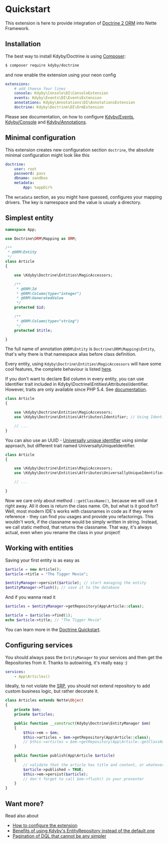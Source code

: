 Quickstart
==========

This extension is here to provide integration of [Doctrine 2 ORM](http://www.doctrine-project.org/projects/orm.html) into Nette Framework.


Installation
-----------

The best way to install Kdyby/Doctrine is using [Composer](http://getcomposer.org/):

```sh
$ composer require kdyby/doctrine
```

and now enable the extension using your neon config

```yml
extensions:
	# add theese four lines
	console: Kdyby\Console\DI\ConsoleExtension
	events: Kdyby\Events\DI\EventsExtension
	annotations: Kdyby\Annotations\DI\AnnotationsExtension
	doctrine: Kdyby\Doctrine\DI\OrmExtension
```

Please see documentation, on how to configure [Kdyby/Events](https://github.com/Kdyby/Events/blob/master/docs/en/index.md), [Kdyby/Console](https://github.com/Kdyby/Console/blob/master/docs/en/index.md) and [Kdyby/Annotations](https://github.com/Kdyby/Annotations/blob/master/docs/en/index.md).


Minimal configuration
---------------------

This extension creates new configuration section `doctrine`, the absolute minimal configuration might look like this

```yml
doctrine:
	user: root
	password: pass
	dbname: sandbox
	metadata:
		App: %appDir%
```

The `metadata` section, as you might have guessed, configures your mapping drivers. The key is namespace and the value is usualy a directory.


Simplest entity
---------------


```php
namespace App;

use Doctrine\ORM\Mapping as ORM;

/**
 * @ORM\Entity
 */
class Article
{

	use \Kdyby\Doctrine\Entities\MagicAccessors;

	/**
	 * @ORM\Id
	 * @ORM\Column(type="integer")
	 * @ORM\GeneratedValue
	 */
	protected $id;

	/**
	 * @ORM\Column(type="string")
	 */
	protected $title;

}
```

The full name of annotation `@ORM\Entity` is `Doctrine\ORM\Mapping\Entity`, that's why there is that namespace alias before class definition.

Every entity, using `Kdyby\Doctrine\Entities\MagicAccessors` will have some cool features, the complete behaviour is listed [here](todo).

If you don't want to declare $id column in every entity, you can use Identifier trait included in Kdyby\Doctrine\Entities\Attributes\Identifier. However, traits are only available since PHP 5.4. See [documentation](http://www.php.net/manual/en/language.oop5.traits.php).

```php
class Article
{

	use \Kdyby\Doctrine\Entities\MagicAccessors;
	use \Kdyby\Doctrine\Entities\Attributes\Identifier; // Using Identifier trait for id column

	// ...
}
```

You can also use an UUID - [Universally unique identifier](https://en.wikipedia.org/wiki/Universally_unique_identifier) using similar approach, but different trait named UniversallyUniqueIdentifier.

```php
class Article
{

	use \Kdyby\Doctrine\Entities\MagicAccessors;
	use \Kdyby\Doctrine\Entities\Attributes\UniversallyUniqueIdentifier; // Using UUI trait for id column

	// ...

}
```

Now we care only about method `::getClassName()`, because we will use it right away. All it does is return the class name. Oh, but what is it good for? Well, most modern IDE's works with classnames in code as if they were reference - they can find you usages and provide you refactorings. This wouldn't work, if the classname would be simply written in string. Instead, we call static method, that returns the classname. That way, it's always actual, even when you rename the class in your project!


Working with entities
---------------------

Saving your first entity is as easy as

```php
$article = new Article();
$article->title = "The Tigger Movie";

$entityManager->persist($article); // start managing the entity
$entityManager->flush(); // save it to the database
```

And if you wanna read it

```php
$articles = $entityManager->getRepository(App\Article::class);

$article = $articles->find(1);
echo $article->title; // "The Tigger Movie"
```

You can learn more in the [Doctrine Quickstart](http://docs.doctrine-project.org/projects/doctrine-orm/en/latest/tutorials/getting-started.html).


Configuring services
--------------------

You should always pass the `EntityManager` to your services and then get the Repositories from it.
Thanks to autowiring, it's really easy :)


```yml
services:
	- App\Articles()
```

Ideally, to not violate the [SRP](http://en.wikipedia.org/wiki/Single_responsibility_principle), you should not extend repository to add custom business logic, but rather decorate it.

```php
class Articles extends Nette\Object
{
	private $em;
	private $articles;

	public function __construct(Kdyby\Doctrine\EntityManager $em)
	{
		$this->em = $em;
		$this->articles = $em->getRepository(App\Article::class);
		// $this->articles = $em->getRepository(App\Article::getClassName()); // for older PHP
	}

	public function publish(App\Article $article)
	{
		// validate that the article has title and content, or whatever you want to validate here
		$article->published = TRUE;
		$this->em->persist($article);
		// don't forget to call $em->flush() in your presenter
	}
}
```


Want more?
----------

Read also about

- [How to configure the extension](https://github.com/kdyby/doctrine/blob/master/docs/en/configuring.md)
- [Benefits of using Kdyby's EntityRepository instead of the default one](https://github.com/kdyby/doctrine/blob/master/docs/en/repository.md)
- [Pagination of DQL that cannot be any simpler](https://github.com/kdyby/doctrine/blob/master/docs/en/resultset.md)
